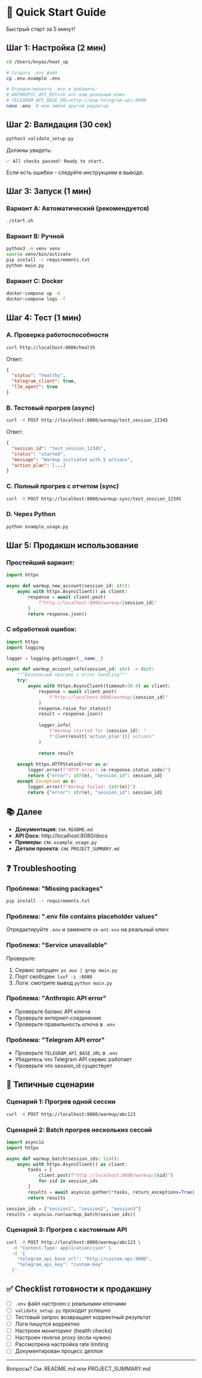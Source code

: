 # 🚀 Quick Start Guide

Быстрый старт за 5 минут!

## Шаг 1: Настройка (2 мин)

```bash
cd /Users/knyaz/heat_up

# Создать .env файл
cp .env.example .env

# Отредактировать .env и добавить:
# ANTHROPIC_API_KEY=sk-ant-ваш-реальный-ключ
# TELEGRAM_API_BASE_URL=http://ваш-telegram-api:8000
nano .env  # или любой другой редактор
```

## Шаг 2: Валидация (30 сек)

```bash
python3 validate_setup.py
```

Должны увидеть:
```
✅ All checks passed! Ready to start.
```

Если есть ошибки - следуйте инструкциям в выводе.

## Шаг 3: Запуск (1 мин)

### Вариант A: Автоматический (рекомендуется)
```bash
./start.sh
```

### Вариант B: Ручной
```bash
python3 -m venv venv
source venv/bin/activate
pip install -r requirements.txt
python main.py
```

### Вариант C: Docker
```bash
docker-compose up -d
docker-compose logs -f
```

## Шаг 4: Тест (1 мин)

### A. Проверка работоспособности
```bash
curl http://localhost:8080/health
```

Ответ:
```json
{
  "status": "healthy",
  "telegram_client": true,
  "llm_agent": true
}
```

### B. Тестовый прогрев (async)
```bash
curl -X POST http://localhost:8080/warmup/test_session_12345
```

Ответ:
```json
{
  "session_id": "test_session_12345",
  "status": "started",
  "message": "Warmup initiated with 5 actions",
  "action_plan": [...]
}
```

### C. Полный прогрев с отчетом (sync)
```bash
curl -X POST http://localhost:8080/warmup-sync/test_session_12345
```

### D. Через Python
```bash
python example_usage.py
```

## Шаг 5: Продакшн использование

### Простейший вариант:
```python
import httpx

async def warmup_new_account(session_id: str):
    async with httpx.AsyncClient() as client:
        response = await client.post(
            f"http://localhost:8080/warmup/{session_id}"
        )
        return response.json()
```

### С обработкой ошибок:
```python
import httpx
import logging

logger = logging.getLogger(__name__)

async def warmup_account_safe(session_id: str) -> dict:
    """Безопасный прогрев с error handling"""
    try:
        async with httpx.AsyncClient(timeout=30.0) as client:
            response = await client.post(
                f"http://localhost:8080/warmup/{session_id}"
            )
            response.raise_for_status()
            result = response.json()
            
            logger.info(
                f"Warmup started for {session_id}: "
                f"{len(result['action_plan'])} actions"
            )
            
            return result
            
    except httpx.HTTPStatusError as e:
        logger.error(f"HTTP error: {e.response.status_code}")
        return {"error": str(e), "session_id": session_id}
    except Exception as e:
        logger.error(f"Warmup failed: {str(e)}")
        return {"error": str(e), "session_id": session_id}
```

## 📚 Далее

- **Документация**: см. `README.md`
- **API Docs**: http://localhost:8080/docs
- **Примеры**: см. `example_usage.py`
- **Детали проекта**: см. `PROJECT_SUMMARY.md`

## ❓ Troubleshooting

### Проблема: "Missing packages"
```bash
pip install -r requirements.txt
```

### Проблема: ".env file contains placeholder values"
Отредактируйте `.env` и замените `sk-ant-xxx` на реальный ключ

### Проблема: "Service unavailable"
Проверьте:
1. Сервис запущен: `ps aux | grep main.py`
2. Порт свободен: `lsof -i :8080`
3. Логи: смотрите вывод `python main.py`

### Проблема: "Anthropic API error"
- Проверьте баланс API ключа
- Проверьте интернет-соединение
- Проверьте правильность ключа в `.env`

### Проблема: "Telegram API error"
- Проверьте `TELEGRAM_API_BASE_URL` в `.env`
- Убедитесь что Telegram API сервис работает
- Проверьте что session_id существует

## 🎯 Типичные сценарии

### Сценарий 1: Прогрев одной сессии
```bash
curl -X POST http://localhost:8080/warmup/abc123
```

### Сценарий 2: Batch прогрев нескольких сессий
```python
import asyncio
import httpx

async def warmup_batch(session_ids: list):
    async with httpx.AsyncClient() as client:
        tasks = [
            client.post(f"http://localhost:8080/warmup/{sid}")
            for sid in session_ids
        ]
        results = await asyncio.gather(*tasks, return_exceptions=True)
        return results

session_ids = ["session1", "session2", "session3"]
results = asyncio.run(warmup_batch(session_ids))
```

### Сценарий 3: Прогрев с кастомным API
```bash
curl -X POST http://localhost:8080/warmup/abc123 \
  -H "Content-Type: application/json" \
  -d '{
    "telegram_api_base_url": "http://custom-api:9000",
    "telegram_api_key": "custom-key"
  }'
```

## ✅ Checklist готовности к продакшну

- [ ] `.env` файл настроен с реальными ключами
- [ ] `validate_setup.py` проходит успешно
- [ ] Тестовый запрос возвращает корректный результат
- [ ] Логи пишутся корректно
- [ ] Настроен мониторинг (health checks)
- [ ] Настроен reverse proxy (если нужен)
- [ ] Рассмотрена настройка rate limiting
- [ ] Документирован процесс деплоя

---

Вопросы? См. README.md или PROJECT_SUMMARY.md

